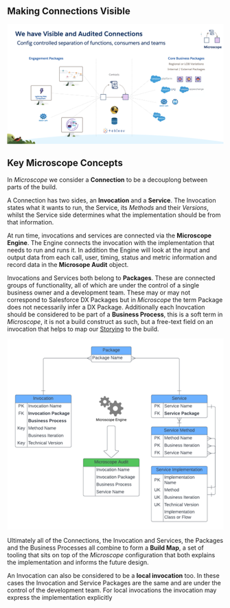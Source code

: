 ## Making Connections Visible


![Visible Connections](VisibleConnections.png)


## Key Microscope Concepts

In *Microscope* we consider a **Connection** to be a decouplong between parts of the build. 

A Connection has two sides, an **Invocation** and a **Service**. The Invocation states what it wants to run, the Service, its *Methods* and their *Versions*, whilst the Service side determines what the implementation should be from that information. 

At run time, invocations and services are connected via the **Microscope Engine**. The Engine connects the invocation with the implementation that needs to run and runs it. In addition the Engine will look at the input and output data from each call, user, timing, status and metric information and record data in the **Microsope Audit** object. 

Invocations and Services both belong to **Packages**. These are connected groups of functionality, all of which are under the control of a single business owner and a development team. These may or may not correspond to Salesforce DX Packages but in *Microscope* the term Package does not necessarily infer a DX Package. Additionally each Inovcation should be considered to be part of a **Business Process**, this is a soft term in *Microscope*, it is not a build construct as such, but a free-text field on an invocation that helps to map our [Storying](../vision/Storying.md) to the build.

![Key Relationships](VisibleConnections2.png)

Ultimately all of the Connections, the Invocation and Services, the Packages and the Business Processes all combine to form a **Build Map**, a set of tooling that sits on top of the *Microscope* configuration that both explains the implementation and informs the future design.

An Invocation can also be considered to be a **local invocation** too. In these cases the Invocation and Service Packages are the same and are under the control of the development team. For local invocations the invocation may express the implementation explicitly
